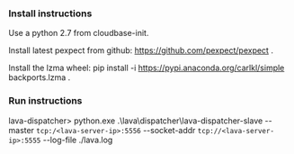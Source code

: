 ### Install instructions
Use a python 2.7 from cloudbase-init.

Install latest pexpect from github: https://github.com/pexpect/pexpect .

Install the lzma wheel: pip install -i https://pypi.anaconda.org/carlkl/simple backports.lzma .

### Run instructions
lava-dispatcher> python.exe .\lava\dispatcher\lava-dispatcher-slave --master `tcp:/<lava-server-ip>:5556` --socket-addr `tcp://<lava-server-ip>:5555`  --log-file ./lava.log


